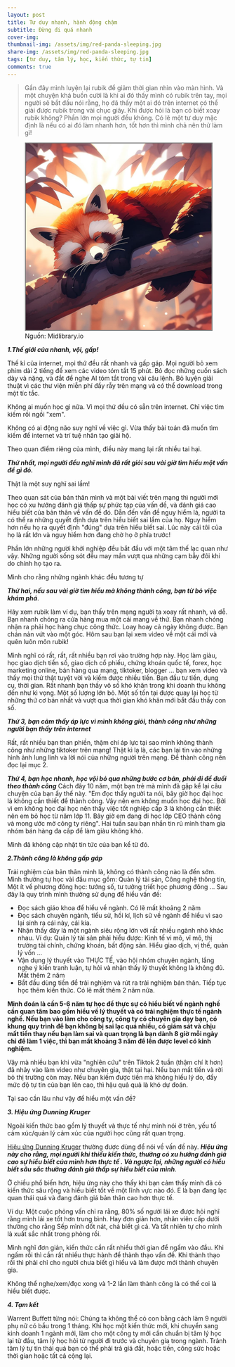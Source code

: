 ```yaml
---
layout: post
title: Tư duy nhanh, hành động chậm
subtitle: Đừng đi quá nhanh
cover-img: 
thumbnail-img: /assets/img/red-panda-sleeping.jpg
share-img: /assets/img/red-panda-sleeping.jpg
tags: [tư duy, tâm lý, học, kiến thức, tự tin]
comments: true
---
```


> Gần đây mình luyện lại rubik để giảm thời gian nhìn vào màn hình. Và một chuyện khá buồn cười là khi ai đó thấy mình có rubik trên tay, mọi người sẽ bắt đầu nói rằng, họ đã thấy một ai đó trên internet có thể giải được rubik trong vài chục giây. Khi được hỏi là bạn có biết xoay rubik không? Phần lớn mọi người đều không.
> Có lẽ một tư duy mặc định là nếu có ai đó làm nhanh hơn, tốt hơn thì mình chả nên thử làm gì!


<figure>
<img src="/assets/img/red-panda-sleeping.jpg" alt="Tư duy nhanh, hành động chậm" style="border: 2px solid  gray;">
<figcaption>Nguồn: Midlibrary.io
</figcaption>
</figure>

***1\.Thế giới của nhanh, vội, gấp!***

Thế kỉ của internet, mọi thứ đều rất nhanh và gấp gáp. Mọi người bỏ xem phim dài 2 tiếng để xem các video tóm tắt 15 phút. Bỏ đọc những cuốn sách dày và nặng, và đắt để nghe AI tóm tắt trong vài câu lệnh. Bỏ luyện giải thuật vì các thư viện miễn phí đầy rẫy trên mạng và có thể download trong một tíc tắc. 

Không ai muốn học gì nữa. Vì mọi thứ đều có sẵn trên internet. Chỉ việc tìm kiếm rồi ngồi "xem". 

Không có ai động não suy nghĩ về việc gì. Vừa thấy bài toán đã muốn tìm kiếm để internet và trí tuệ nhân tạo giải hộ. 

Theo quan điểm riêng của mình, điều này mang lại rất nhiều tai hại. 


***Thứ nhất, mọi người đều nghĩ mình đã rất giỏi sau vài giờ tìm hiểu một vấn đề gì đó.*** 

Thật là một suy nghĩ sai lầm! 

Theo quan sát của bản thân mình và một bài viết trên mạng thì người mới học có xu hướng đánh giá thấp sự phức tạp của vấn đề, và đánh giá cao hiểu biết của bản thân về vấn đề đó. Dẫn đến vấn đề nguy hiểm là, người ta có thể ra những quyết định dựa trên hiểu biết sai lầm của họ. Nguy hiểm hơn nếu họ ra quyết định "đúng" dựa trên hiểu biết sai. Lúc này cái tôi của họ là rất lớn và nguy hiểm hơn đang chờ họ ở phía trước!

Phần lớn những người khởi nghiệp đều bắt đầu với một tâm thế lạc quan như vậy. Những người sống sót đều may mắn vượt qua những cạm bẫy đôi khi do chính họ tạo ra.

Mình cho rằng những ngành khác đều tương tự

***Thứ hai, nếu sau vài giờ tìm hiểu mà không thành công, bạn từ bỏ việc khám phá***. 

Hãy xem rubik làm ví dụ, bạn thấy trên mạng người ta xoay rất nhanh, và dễ. Bạn nhanh chóng ra cửa hàng mua một cái mang về thử. Bạn nhanh chóng nhận ra phải học hàng chục công thức. Loay hoay cả ngày không được. Bạn chán nản vứt vào một góc. Hôm sau bạn lại xem video về một cái mới và quên luôn môn rubik!

Mình nghĩ có rất, rất, rất nhiều bạn rơi vào trường hợp này. Học làm giàu, học giao dịch tiền số, giao dịch cổ phiếu, chứng khoán quốc tế, forex, học marketing online, bán hàng qua mạng, tiktoker, blogger ... bạn xem video và thấy mọi thứ thật tuyệt vời và kiếm được nhiều tiền. Bạn đầu tư tiền, dụng cụ, thời gian. Rất nhanh bạn thấy vô số khó khăn trong khi doanh thu không đến như kì vọng. Một số lượng lớn bỏ. Một số tồn tại được quay lại học từ những thứ cơ bản nhất và vượt qua thời gian khó khăn mới bắt đầu thấy con số. 

***Thứ 3, bạn cảm thấy áp lực vì mình không giỏi, thành công như những người bạn thấy trên internet*** 

Rất, rất nhiều bạn than phiền, thậm chí áp lực tại sao mình không thành công như những tiktoker trên mạng! Thật kì lạ là, các bạn lại tin vào những hình ảnh lung linh và lời nói của những người trên mạng. Để thành công nên đọc lại mục 2. 

***Thứ 4, bạn học nhanh, học vội bỏ qua những bước cơ bản, phải đi để đuổi theo thành công***
Cách đây 10 năm, một bạn trẻ mà mình đã gặp kể lại câu chuyện của bạn ấy thế này. "Em đọc thấy người ta nói, bây giờ học đại học là không cần thiết để thành công. Vậy nên em không muốn học đại học. Bởi vì em không học đại học nên thấy việc tốt nghiệp cấp 3 là không cần thiết nên em bỏ học từ năm lớp 11. Bây giờ em đang đi học lớp CEO thành công và mong ước mở công ty riêng". Hai tuần sau bạn nhắn tin rủ mình tham gia nhóm bán hàng đa cấp để làm giàu không khó. 

Mình đã không cập nhật tin tức của bạn kể từ đó. 

***2\.Thành công là không gấp gáp***

Trải nghiệm của bản thân mình là, không có thành công nào là đến sớm. Mình thường tự học vài đầu mục gồm: Quản lý tài sản, Công nghệ thông tin, Một ít về phương đông học: tướng số, tư tưởng triết học phương đông ... Sau đây là quy trình mình thường sử dụng để hiểu vấn đề:

- Đọc sách giáo khoa để hiểu về ngành. Có lẽ mất khoảng 2 năm
- Đọc sách chuyên ngành, tiểu sử, hồi kí, lịch sử về ngành để hiểu vì sao lại sinh ra cái này, cái kia.
- Nhận thấy đây là một ngành siêu rộng lớn với rất nhiều ngành nhỏ khác nhau. Ví dụ: Quản lý tài sản phải hiểu được: Kinh tế vi mô, vĩ mô, thị trường tài chính, chứng khoán, bất động sản. Hiểu giao dịch, vị thế, quản lý vốn ... 
- Vận dụng lý thuyết vào THỰC TẾ, vào hội nhóm chuyên ngành, lắng nghe ý kiến tranh luận, tự hỏi và nhận thấy lý thuyết không là không đủ. Mất thêm 2 năm
- Bắt đầu dùng tiền để trải nghiệm và rút ra trải nghiệm bản thân. Tiếp tục học thêm kiến thức. Có lẽ mất thêm 2 năm nữa. 

**Minh đoán là cần 5-6 năm tự học để thực sự có hiểu biết về ngành nghề cần quan tâm bao gồm hiểu về lý thuyết và có trải nghiệm thực tế ngành nghề. Nếu bạn vào làm cho công ty, công ty có chuyên gia dạy bạn, có khung quy trình để bạn không bị sai lạc quá nhiều, có giám sát và chịu mất tiền thay nếu bạn làm sai và quan trọng là bạn dành 8 giờ mỗi ngày chỉ để làm 1 việc, thì bạn mất khoảng 3 năm để lên được level có kinh nghiệm.**

Vậy mà nhiều bạn khi vừa "nghiên cứu" trên Tiktok 2 tuần (thậm chí ít hơn) đã nhảy vào làm video như chuyên gia, thật tai hại. Nếu bạn mất tiền và rời bỏ thị trường còn may. Nếu bạn kiếm được tiền mà không hiểu lý do, đẩy mức độ tự tin của bạn lên cao, thì hậu quả quả là khó dự đoán.

Tại sao cần lâu như vậy để hiểu một vấn đề?



***3\. Hiệu ứng Dunning Kruger***

Ngoài kiến thức bao gồm lý thuyết và thực tế như mình nói ở trên, yếu tố cảm xúc/quản lý cảm xúc của người học cũng rất quan trọng.

[Hiệu ứng Dunning Kruger](https://thedecisionlab.com/biases/dunning-kruger-effect) thường được dùng để nói về vấn đề này. ***Hiệu ứng này cho rằng, mọi người khi thiếu kiến thức, thường có xu hướng đánh giá cao sự hiểu biết của mình hơn thực tế . Và ngược lại, những người có hiểu biết sâu sắc thường đánh giá thấp sự hiểu biết của mình***.

Ở chiều phổ biến hơn, hiệu ứng này cho thấy khi bạn cảm thấy mình đã có kiến thức sâu rộng và hiểu biết tốt về một lĩnh vực nào đó. E là bạn đang lạc quan thái quá và đang đánh giá bản thân cao hơn thực tế. 

Ví dụ: Một cuộc phỏng vấn chỉ ra rằng, 80% số người lái xe được hỏi nghĩ rằng mình lái xe tốt hơn trung bình. Hay đơn giản hơn, nhân viên cấp dưới thường cho rằng Sếp mình dốt nát, chả biết gì cả. Và tất nhiên tự cho mình là xuất sắc nhất trong phòng rồi. 

Mình nghĩ đơn giản, kiến thức cần rất nhiều thời gian để ngấm vào đầu. Khi ngấm rồi thì cần rất nhiều thực hành để thành thạo vấn đề. Khi thành thạo rồi thì phải chỉ cho người chưa biết gì hiểu và làm được mới thành chuyên gia. 

Không thể nghe/xem/đọc xong và 1-2 lần làm thành công là có thể coi là hiểu biết được. 


***4\. Tạm kết***

Warrent Buffett từng nói: Chúng ta không thể có con bằng cách làm 9 người phụ nữ có bầu trong 1 tháng. Khi học một kiến thức mới, khi chuyển sang kinh doanh 1 ngành mới, làm cho một công ty mới cần chuẩn bị tâm lý học lại từ đầu, tâm lý học hỏi từ người đi trước và chuyên gia trong ngành. Tránh tâm lý tự tin thái quá bạn có thể phải trả giá đắt, hoặc tiền, công sức hoặc thời gian hoặc tất cả cộng lại. 